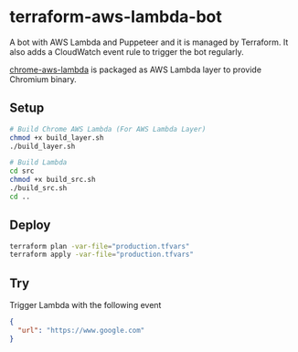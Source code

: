 # terraform-aws-lambda-bot

A bot with AWS Lambda and Puppeteer and it is managed by Terraform. It also adds a CloudWatch event rule to trigger the bot regularly.

[chrome-aws-lambda](https://github.com/alixaxel/chrome-aws-lambda) is packaged as AWS Lambda layer to provide Chromium binary.

## Setup

```sh
# Build Chrome AWS Lambda (For AWS Lambda Layer)
chmod +x build_layer.sh
./build_layer.sh

# Build Lambda
cd src
chmod +x build_src.sh
./build_src.sh
cd ..
```

## Deploy

```sh
terraform plan -var-file="production.tfvars"
terraform apply -var-file="production.tfvars"
```

## Try

Trigger Lambda with the following event

```json
{
  "url": "https://www.google.com"
}
```
